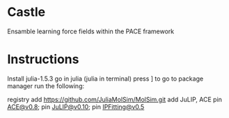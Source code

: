 # Castle
Ensamble learning force fields within the PACE framework

# Instructions

Install julia-1.5.3
go in julia (julia in terminal)
press ] to go to package manager
run the following:

registry add https://github.com/JuliaMolSim/MolSim.git
add JuLIP, ACE
pin ACE@v0.8; pin JuLIP@v0.10; pin IPFitting@v0.5
